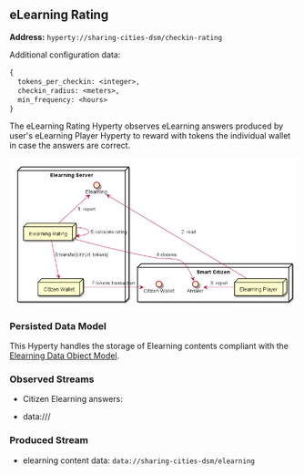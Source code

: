 ## eLearning Rating

**Address:** `hyperty://sharing-cities-dsm/checkin-rating`

Additional configuration data:

```
{
  tokens_per_checkin: <integer>,
  checkin_radius: <meters>,
  min_frequency: <hours>
}
```

The eLearning Rating Hyperty observes eLearning answers produced by user's eLearning Player Hyperty to reward with tokens the individual wallet in case the answers are correct.


![Elearning Server](elearning_server.png)

### Persisted Data Model

This Hyperty handles the storage of Elearning contents compliant with the [Elearning Data Object Model](https://github.com/reTHINK-project/specs/tree/master/datamodel/data-objects/elearning).

### Observed Streams

* Citizen Elearning answers:

- data://<domain>/<identifier>

### Produced Stream

* elearning content data: `data://sharing-cities-dsm/elearning`

